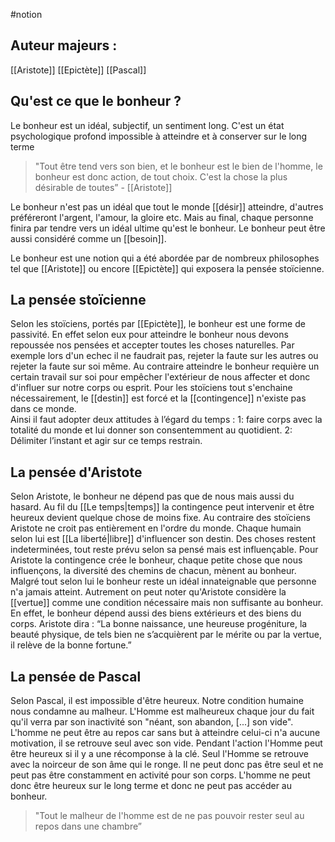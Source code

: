 #notion
## Auteur majeurs : 
[[Aristote]]
[[Epictète]]
[[Pascal]]

## Qu'est ce que le bonheur ? 
Le bonheur est un idéal, subjectif, un sentiment long. 
C'est un état psychologique profond impossible à atteindre et à conserver sur le long terme 

> "Tout être tend vers son bien, et le bonheur est le bien de l'homme, le bonheur est donc action, de tout choix. C'est la chose la plus désirable de toutes” - [[Aristote]]

Le bonheur n'est pas un idéal que tout le monde [[désir]] atteindre, d'autres préféreront l'argent, l'amour, la gloire etc. Mais au final, chaque personne finira par tendre vers un idéal ultime qu'est le bonheur. Le bonheur peut être aussi considéré comme un [[besoin]].

Le bonheur est une notion qui a été abordée par de nombreux philosophes tel que [[Aristote]] ou encore [[Epictète]] qui exposera la pensée stoïcienne.

## La pensée stoïcienne
Selon les stoïciens, portés par [[Epictète]], le bonheur est une forme de passivité. En effet selon eux pour atteindre le bonheur nous devons repoussée nos pensées et accepter toutes les choses naturelles. Par exemple lors d'un echec il ne faudrait pas, rejeter la faute sur les autres ou rejeter la faute sur soi même. Au contraire atteindre le bonheur requière un certain travail sur soi pour empêcher l'extérieur de nous affecter et donc d'influer sur notre corps ou esprit. Pour les stoïciens tout s'enchaine nécessairement, le [[destin]] est forcé et la [[contingence]] n'existe pas dans ce monde.     
Ainsi il faut adopter deux attitudes à l’égard du temps : 
1: faire corps avec la totalité du monde et lui donner son consentemment au quotidient. 
2: Délimiter l’instant et agir sur ce temps restrain.

## La pensée d'Aristote
Selon Aristote, le bonheur ne dépend pas que de nous mais aussi du hasard. Au fil du [[Le temps|temps]] la contingence peut intervenir et être heureux devient quelque chose de moins fixe. Au contraire des stoïciens Aristote ne croit pas entièrement en l'ordre du monde. Chaque humain selon lui est [[La liberté|libre]] d'influencer son destin. Des choses restent indeterminées, tout reste prévu selon sa pensé mais est influençable. Pour Aristote la contingence crée le bonheur, chaque petite chose que nous influençons, la diversité des chemins de chacun, mènent au bonheur. Malgré tout selon lui le bonheur reste un idéal innateignable que personne n'a jamais atteint. Autrement on peut noter qu'Aristote considère la [[vertue]] comme une condition nécessaire mais non suffisante au bonheur. En effet, le bonheur dépend aussi des biens extérieurs et des biens du corps. Aristote dira : “La bonne naissance, une heureuse progéniture, la beauté physique, de tels bien ne s’acquièrent par le mérite ou par la vertue, il relève de la bonne fortune.”

## La pensée de Pascal
Selon Pascal, il est impossible d'être heureux. Notre condition humaine nous condamne au malheur. L'Homme est malheureux chaque jour du fait qu'il verra par son inactivité son "néant, son abandon, [...] son vide". L'homme ne peut être au repos car sans but à atteindre celui-ci n'a aucune motivation, il se retrouve seul avec son vide. Pendant l'action l'Homme peut être heureux si il y a une récomponse à la clé. Seul l'Homme se retrouve avec la noirceur de son âme qui le ronge. Il ne peut donc pas être seul et ne peut pas être constamment en activité pour son corps. L'homme ne peut donc être heureux sur le long terme et donc ne peut pas accéder au bonheur.
> "Tout le malheur de l'homme est de ne pas pouvoir rester seul au repos dans une chambre”
